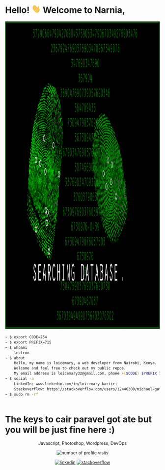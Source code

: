 # Hello! <img src="https://github.com/MichaelGatuma/MichaelGatuma/blob/main/wave.gif" width="30px"> Welcome to Narnia,

<a href=#><img src="download.gif" style="height: 25vh; width: 120vh; "></a>

```sh
~ $ export CODE=254
~ $ export PREFIX=715
~ $ whoami
    lectron
~ $ about
    Hello, my name is loicemary, a web developer from Nairobi, Kenya.
    Welcome and feel free to check out my public repos.
    My email address is loicemary32@gmail.com, phone +($CODE) $PREFIX 745890
~ $ social -a
    LinkedIn: www.linkedin.com/in/loicemary-kariiri
    Stackoverflow: https://stackoverflow.com/users/12446308/michael-gatuma
~ $ sudo rm -rf
    
```
# The keys to cair paravel got ate but you will be just fine here :)

<p align="center">
    Javascript, Photoshop, Wordpress, DevOps
</p>

<p align="center">    
  <img src="https://komarev.com/ghpvc/?username=michaelgatuma&label=Profile%20views&color=00993c&style=for-the-badge" alt="number of profile visits" />
</p>

<p align="center">
  <a target="_blank" href="https://linkedin.com/in/michael-gatuma"><img src="https://img.icons8.com/color/50/000000/linkedin.png" alt="linkedin"/></a>
  <a target="_blank" href="https://stackoverflow.com/users/12446308/michael-gatuma"><img src="https://img.icons8.com/color/50/000000/stackoverflow.png" alt="stackoverflow"/></a>
</p>

<!-- 
[![Michael's wakatime stats](https://github-readme-stats.vercel.app/api/wakatime?username=michaelgatuma)](https://github.com/MichaelGatuma/github-readme-stats) -->
